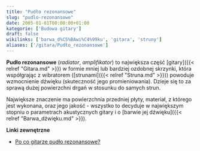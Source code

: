 ```yaml
---
title: "Pudło rezonansowe"
slug: "pudlo-rezonansowe"
date: 2005-01-01T00:00:00+01:00
kategorie: ['Budowa gitary']
draft: false
wikilinks: ['barwa_d%C5%BAwi%C4%99ku', 'gitara', 'struny']
aliases: ['/gitara/Pudło_rezonansowe']
---
```

**Pudło rezonansowe** (*radiator*, *amplifikator*) to największa część
[gitary]({{< relref "Gitara.md" >}}) w formie mniej lub bardziej ozdobnej
skrzynki, która współgrając z wibratorem ([strunami]({{< relref "Struna.md" >}}))
powoduje wzmocnienie dźwięku (skuteczność jego promieniowania). Dzieje
się to za sprawą dużej powierzchni drgań w stosunku do samych strun.

Największe znaczenie ma powierzchnia przedniej płyty, materiał, z
którego jest wykonana, oraz jego jakość - wszystko to decyduje w
największym stopniu o parametrach akustycznych gitary i o [barwie jej
dźwięku]({{< relref "Barwa_dźwięku.md" >}}).

**Linki zewnętrzne**

  - [Po co gitarze pudło
    rezonansowe?](http://www.cft.edu.pl/~demko/Teksty/gitara.pdf)

